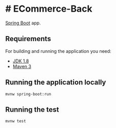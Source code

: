 # # ECommerce-Back

[Spring Boot](http://projects.spring.io/spring-boot/) app.

## Requirements

For building and running the application you need:

- [JDK 1.8](http://www.oracle.com/technetwork/java/javase/downloads/jdk8-downloads-2133151.html)
- [Maven 3](https://maven.apache.org)


## Running the application locally

```shell
mvnw spring-boot:run
```

## Running the test

```shell
mvnw test
```